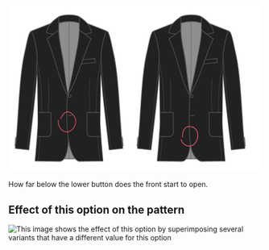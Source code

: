![Front cutaway start](frontcutawaystart.svg)

How far below the lower button does the front start to open.

## Effect of this option on the pattern

![This image shows the effect of this option by superimposing several variants that have a different value for this option](jaeger\_frontcutawaystart\_sample.svg "Effect of this option on the pattern")
